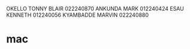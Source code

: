 OKELLO TONNY BLAIR 022240870
ANKUNDA MARK 012240424
ESAU KENNETH 012240056
KYAMBADDE MARVIN 022240880


# mac
 
